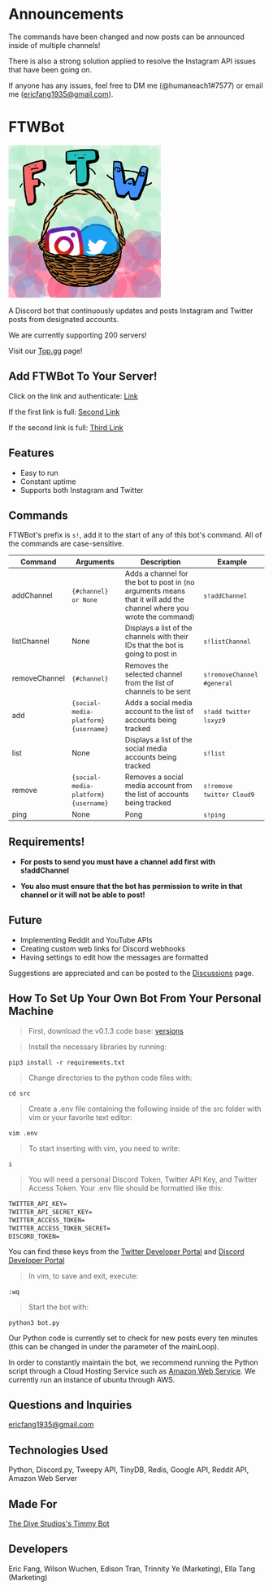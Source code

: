 # Announcements

The commands have been changed and now posts can be announced inside of multiple channels! 

There is also a strong solution applied to resolve the Instagram API issues that have been going on. 

If anyone has any issues, feel free to DM me (@humaneach1#7577) or email me (ericfang1935@gmail.com).

# FTWBot

<!-- <img src="https://user-images.githubusercontent.com/89803837/160317016-a68164d4-a6fa-4fc4-8957-db3093f65c73.png" alt="Basket with social medias inside" width=300rem height=300rem> -->
<img src="https://github.com/ericf1/ftwbot/blob/main/pictures/ftw%20logo.png" width=300rem height=300rem>

A Discord bot that continuously updates and posts Instagram and Twitter posts from designated accounts. 

We are currently supporting 200 servers!

Visit our [Top.gg](https://top.gg/bot/952690377104719964) page!

Add FTWBot To Your Server!
---
Click on the link and authenticate:
[Link](https://discord.com/api/oauth2/authorize?client_id=952690377104719964&permissions=517543905344&scope=bot)

If the first link is full:
[Second Link](https://discord.com/api/oauth2/authorize?client_id=978880834440429578&permissions=277025474624&scope=bot)

If the second link is full:
[Third Link](https://discord.com/api/oauth2/authorize?client_id=989295540938362890&permissions=277025474624&scope=bot)

Features
---
- Easy to run
- Constant uptime
- Supports both Instagram and Twitter

Commands
---
FTWBot's prefix is ``s!``, add it to the start of any of this bot's command. All of the commands are case-sensitive.

| Command | Arguments | Description | Example |
|---------|-----------|-------------|---------|
| addChannel | ``{#channel} or None`` | Adds a channel for the bot to post in (no arguments means that it will add the channel where you wrote the command) | ``s!addChannel``|
| listChannel | None | Displays a list of the channels with their IDs that the bot is going to post in | ``s!listChannel``|
| removeChannel | ``{#channel}`` | Removes the selected channel from the list of channels to be sent | ``s!removeChannel #general``|
| add |``{social-media-platform} {username}`` | Adds a social media account to the list of accounts being tracked | ``s!add twitter lsxyz9`` | 
| list | None | Displays a list of the social media accounts being tracked | ``s!list``|
| remove | ``{social-media-platform} {username}`` | Removes a social media account from the list of accounts being tracked | ``s!remove twitter Cloud9``|
| ping | None | Pong | ``s!ping`` |

Requirements!
---

- **For posts to send you must have a channel add first with s!addChannel**

- **You also must ensure that the bot has permission to write in that channel or it will not be able to post!**

Future
---
- Implementing Reddit and YouTube APIs
- Creating custom web links for Discord webhooks
- Having settings to edit how the messages are formatted


Suggestions are appreciated and can be posted to the [Discussions](https://github.com/ericf1/ftwbot/discussions) page.

How To Set Up Your Own Bot From Your Personal Machine
---
>First, download the v0.1.3 code base:
[versions](https://github.com/ericf1/ftwbot/releases)

>Install the necessary libraries by running:
```
pip3 install -r requirements.txt
```

>Change directories to the python code files with:
```
cd src
```

>Create a .env file containing the following inside of the src folder with vim or your favorite text editor:
```
vim .env
```

>To start inserting with vim, you need to write:
```
i
```

>You will need a personal Discord Token, Twitter API Key, and Twitter Access Token. Your .env file should be formatted like this:
```
TWITTER_API_KEY=
TWITTER_API_SECRET_KEY=
TWITTER_ACCESS_TOKEN=
TWITTER_ACCESS_TOKEN_SECRET=
DISCORD_TOKEN=
```
You can find these keys from the [Twitter Developer Portal](https://developer.twitter.com/en/portal/petition/essential/basic-info) and [Discord Developer Portal](https://discord.com/developers/docs/intro)

>In vim, to save and exit, execute:
```
:wq
```

>Start the bot with:
```
python3 bot.py
```

Our Python code is currently set to check for new posts every ten minutes (this can be changed in under the parameter of the mainLoop).

In order to constantly maintain the bot, we recommend running the Python script through a Cloud Hosting Service such as [Amazon Web Service](https://aws.amazon.com/). We currently run an instance of ubuntu through AWS. 

Questions and Inquiries
---
[ericfang1935@gmail.com](mailto:ericfang1935@gmail.com)

Technologies Used
---
Python, Discord.py, Tweepy API, TinyDB, Redis, Google API, Reddit API, Amazon Web Server

Made For
---
[The Dive Studios's Timmy Bot](https://www.divestudios.io/)

Developers
---
Eric Fang, Wilson Wuchen, Edison Tran, Trinnity Ye (Marketing), Ella Tang (Marketing)
